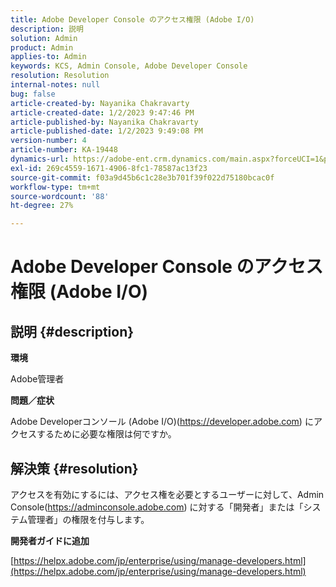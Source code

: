 ```yaml
---
title: Adobe Developer Console のアクセス権限 (Adobe I/O)
description: 説明
solution: Admin
product: Admin
applies-to: Admin
keywords: KCS, Admin Console, Adobe Developer Console
resolution: Resolution
internal-notes: null
bug: false
article-created-by: Nayanika Chakravarty
article-created-date: 1/2/2023 9:47:46 PM
article-published-by: Nayanika Chakravarty
article-published-date: 1/2/2023 9:49:08 PM
version-number: 4
article-number: KA-19448
dynamics-url: https://adobe-ent.crm.dynamics.com/main.aspx?forceUCI=1&pagetype=entityrecord&etn=knowledgearticle&id=99d6ec16-e78a-ed11-81ac-6045bd006c82
exl-id: 269c4559-1671-4906-8fc1-78587ac13f23
source-git-commit: f03a9d45b6c1c28e3b701f39f022d75180bcac0f
workflow-type: tm+mt
source-wordcount: '88'
ht-degree: 27%

---
```


# Adobe Developer Console のアクセス権限 (Adobe I/O)

## 説明 {#description}


<b>環境</b>

Adobe管理者

<b>問題／症状</b>

Adobe Developerコンソール (Adobe I/O)(https://developer.adobe.com) にアクセスするために必要な権限は何ですか。


## 解決策 {#resolution}


アクセスを有効にするには、アクセス権を必要とするユーザーに対して、Admin Console(https://adminconsole.adobe.com) に対する「開発者」または「システム管理者」の権限を付与します。

<b>開発者ガイドに追加</b>

[https://helpx.adobe.com/jp/enterprise/using/manage-developers.html](https://helpx.adobe.com/jp/enterprise/using/manage-developers.html)
